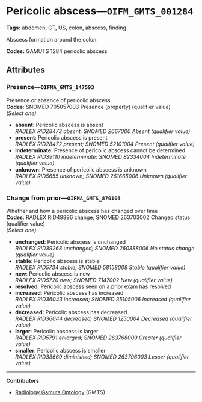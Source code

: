# Pericolic abscess—`OIFM_GMTS_001284`

**Tags:** abdomen, CT, US, colon, abscess, finding

Abscess formation around the colon.

**Codes:** GAMUTS 1284 pericolic abscess

## Attributes

### Presence—`OIFMA_GMTS_147593`

Presence or absence of pericolic abscess  
**Codes**: SNOMED 705057003 Presence (property) (qualifier value)  
*(Select one)*

- **absent**: Pericolic abscess is absent  
_RADLEX RID28473 absent; SNOMED 2667000 Absent (qualifier value)_
- **present**: Pericolic abscess is present  
_RADLEX RID28472 present; SNOMED 52101004 Present (qualifier value)_
- **indeterminate**: Presence of pericolic abscess cannot be determined  
_RADLEX RID39110 indeterminate; SNOMED 82334004 Indeterminate (qualifier value)_
- **unknown**: Presence of pericolic abscess is unknown  
_RADLEX RID5655 unknown; SNOMED 261665006 Unknown (qualifier value)_

### Change from prior—`OIFMA_GMTS_870103`

Whether and how a pericolic abscess has changed over time  
**Codes**: RADLEX RID49896 change; SNOMED 263703002 Changed status (qualifier value)  
*(Select one)*

- **unchanged**: Pericolic abscess is unchanged  
_RADLEX RID39268 unchanged; SNOMED 260388006 No status change (qualifier value)_
- **stable**: Pericolic abscess is stable  
_RADLEX RID5734 stable; SNOMED 58158008 Stable (qualifier value)_
- **new**: Pericolic abscess is new  
_RADLEX RID5720 new; SNOMED 7147002 New (qualifier value)_
- **resolved**: Pericolic abscess seen on a prior exam has resolved  
- **increased**: Pericolic abscess has increased  
_RADLEX RID36043 increased; SNOMED 35105006 Increased (qualifier value)_
- **decreased**: Pericolic abscess has decreased  
_RADLEX RID36044 decreased; SNOMED 1250004 Decreased (qualifier value)_
- **larger**: Pericolic abscess is larger  
_RADLEX RID5791 enlarged; SNOMED 263768009 Greater (qualifier value)_
- **smaller**: Pericolic abscess is smaller  
_RADLEX RID38669 diminished; SNOMED 263796003 Lesser (qualifier value)_

---

**Contributors**

- [Radiology Gamuts Ontology](https://gamuts.net/) (GMTS)
